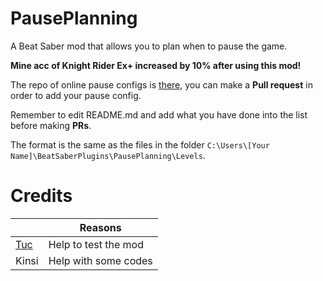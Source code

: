 # PausePlanning
A Beat Saber mod that allows you to plan when to pause the game.

**Mine acc of Knight Rider Ex+ increased by 10% after using this mod!**

The repo of online pause configs is [there](https://github.com/MicroCBer/PausePlanning-Port), you can make a **Pull request** in order to add your pause config.

Remember to edit README.md and add what you have done into the list before making **PRs**.

The format is the same as the files in the folder `C:\Users\[Your Name]\BeatSaberPlugins\PausePlanning\Levels`.

# Credits
| | Reasons |
|--|--|
| [Tuc](https://space.bilibili.com/628321) | Help to test the mod |
| Kinsi | Help with some codes |



